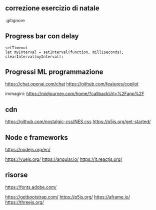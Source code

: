 ## correzione esercizio di natale

.gitignore

## Progress bar con delay

```
setTimeout
let myInterval = setInterval(function, milliseconds);
clearInterval(myInterval);
```

## Progressi ML programmazione

https://chat.openai.com/chat
https://github.com/features/copilot

immagini:
https://midjourney.com/home/?callbackUrl=%2Fapp%2F

## cdn

https://github.com/nostalgic-css/NES.css
https://p5js.org/get-started/

## Node e frameworks
https://nodejs.org/en/

https://vuejs.org/
https://angular.io/
https://it.reactjs.org/

## risorse 

https://fonts.adobe.com/

https://getbootstrap.com/
https://p5js.org/
https://aframe.io/
https://threejs.org/